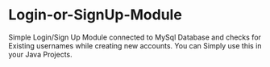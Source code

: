 # Login-or-SignUp-Module
Simple Login/Sign Up Module connected to MySql Database and checks for Existing usernames while creating new accounts. 
You can Simply use this in your Java Projects. 
